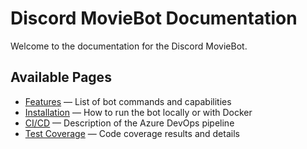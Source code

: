 # Discord MovieBot Documentation

Welcome to the documentation for the Discord MovieBot.

## Available Pages
- [Features](features.md) — List of bot commands and capabilities
- [Installation](installation.md) — How to run the bot locally or with Docker
- [CI/CD](ci_cd.md) — Description of the Azure DevOps pipeline
- [Test Coverage](test_coverage.md) — Code coverage results and details